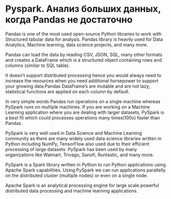 # Pyspark. Анализ больших данных, когда Pandas не достаточно

  Pandas is one of the most used open-source Python libraries to work with Structured tabular data for analysis. Pandas library is heavily used for Data Analytics, Machine learning, data science projects, and many more.  

  Pandas can load the data by reading CSV, JSON, SQL, many other formats and creates a DataFrame which is a structured object containing rows and columns (similar to SQL table).

  It doesn’t support distributed processing hence you would always need to increase the resources when you need additional horsepower to support your growing data.Pandas DataFrame’s are mutable and are not lazy, statistical functions are applied on each column by default.  

  In very simple words Pandas run operations on a single machine whereas PySpark runs on multiple machines. If you are working on a Machine Learning application where you are dealing with larger datasets, PySpark is a best fit which could processes operations many times(100x) faster than Pandas.  

  PySpark is very well used in Data Science and Machine Learning community as there are many widely used data science libraries written in Python including NumPy, TensorFlow also used due to their efficient processing of large datasets. PySpark has been used by many organizations like Walmart, Trivago, Sanofi, Runtastic, and many more.

  PySpark is a Spark library written in Python to run Python applications using Apache Spark capabilities. Using PySpark we can run applications parallelly on the distributed cluster (multiple nodes) or even on a single node.

  Apache Spark is an analytical processing engine for large scale powerful distributed data processing and machine learning applications.
